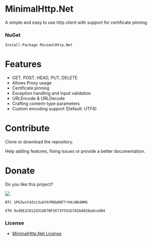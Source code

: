 # MinimalHttp.Net

A simple and easy to use http client with support for certificate pinning 

### NuGet

    Install-Package MinimalHttp.Net

# Features

- GET, POST, HEAD, PUT, DELETE
- Allows Proxy usage
- Certificate pinning
- Exception handling and input validation
- URLEncode & URLDecode
- Crafting content-type parameters
- Custom encoding support (Default: UTF8)

# Contribute

Clone or download the repository.

Help adding features, fixing issues or provide a better documentation.

# Donate
Do you like this project?

[![](https://www.paypalobjects.com/en_US/i/btn/btn_donateCC_LG.gif)](https://www.paypal.com/cgi-bin/webscr?cmd=_s-xclick&hosted_button_id=YJDWMDUSM8KKQ)

```
BTC 1PG3wsY4Znz3ubYkFM8b8NTfrhKcNK4NMG

ETH 0xd9E2CB12d310E7BF5E72F591D7A2b8820adced04
```

### License

- [MinimalHttp.Net License](https://github.com/michel-pi/MinimalHttp.Net/blob/master/LICENSE "MinimalHttp.Net License")